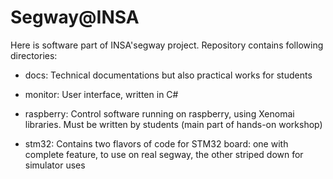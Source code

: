# Segway@INSA
Here is software part of INSA'segway project. Repository contains following directories:

* docs:
  Technical documentations but also practical works for students

* monitor:
  User interface, written in C#

* raspberry:
  Control software running on raspberry, using Xenomai libraries. Must be written by students (main part of hands-on workshop)

* stm32:
  Contains two flavors of code for STM32 board: one with complete feature, to use on real segway, the other striped down for simulator uses


